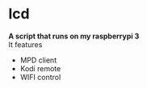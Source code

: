 # lcd
**A script that runs on my raspberrypi 3**  
It features
- MPD client
- Kodi remote
- WIFI control
